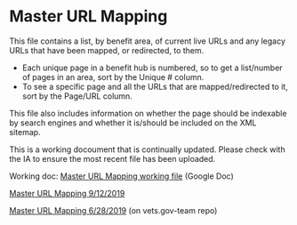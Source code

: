# Master URL Mapping

This file contains a list, by benefit area, of current live URLs and any legacy URLs that have been mapped, or redirected, to them. 
- Each unique page in a benefit hub is numbered, so to get a list/number of pages in an area, sort by the Unique # column.
- To see a specific page and all the URLs that are mapped/redirected to it, sort by the Page/URL column. 

This file also includes information on whether the page should be indexable by search engines and whether it is/should be included on the XML sitemap.

This is a working docoument that is continually updated.  Please check with the IA to ensure the most recent file has been uploaded. 

Working doc:  [Master URL Mapping working file](https://docs.google.com/spreadsheets/d/1YucOtYihweNPI1gYtCgdsinKQmH4DMuSgPaSgJMfyYk/edit?usp=sharing) (Google Doc)

[Master URL Mapping 9/12/2019](https://github.com/department-of-veterans-affairs/va.gov-team/blob/master/platform/information-architecture/files/master-url-mapping-09122019.xlsx)

[Master URL Mapping 6/28/2019](https://github.com/department-of-veterans-affairs/vets.gov-team/blob/master/Practice%20Areas/Information%20Architecture/files/VA.Gov%20Master%20URL%20Mapping%2006282019.xlsx) (on vets.gov-team repo)
